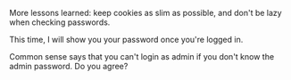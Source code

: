More lessons learned: keep cookies as slim as possible, and don't be lazy when checking passwords.

This time, I will show you your password once you're logged in.

Common sense says that you can't login as admin if you don't know the admin password. Do you agree?